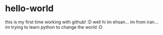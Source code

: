 # hello-world
this is my first time working with github! :D
well hi im ehsan... im from iran... im trying to learn python to change the world :D
